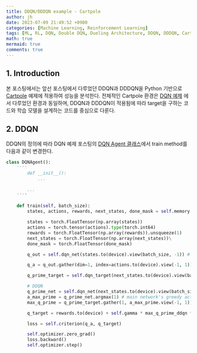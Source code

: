 ```yaml
---
title: DDQN/DDDQN example - Cartpole
author: jh
date: 2023-07-09 21:49:52 +0900
categories: [Machine Learning, Reinforcement Learning]
tags: [ML, RL, DQN, Double DQN, Dueling Architecture, DDQN, DDDQN, Cartpole, Pytorch, Python]
math: true
mermaid: true
comments: true
---
```


## 1. Introduction

본 포스팅에서는 앞선 포스팅에서 다루었던 DDQN과 DDDQN을 Python 기반으로 [Cartpole](https://gymnasium.farama.org/environments/classic_control/cart_pole/) 예제에 적용하여 성능을 분석한다. 
전체적인 Cartpole 환경은 [DQN 예제](https://friendlyvillain.github.io/posts/dqn-example/) 에서 다루었던 환경과 동일하며, DDQN과 DDDQN이 적용됨에 따라 target을 구하는 코드와 학습 모델을 설계하는 코드를 중심으로 다룬다. 

## 2. DDQN 

DDQN의 정의에 따라 DQN 예제 포스팅의 [DQN Agent 클래스](https://friendlyvillain.github.io/posts/dqn-example/#3-3-dqn-agent)에서 train method를 다음과 같이 변경한다. 

```python
class DQNAgent():
    ''''
        def __init__():
            ...
        
        ...
    ''''
    
    def train(self, batch_size):
        states, actions, rewards, next_states, done_mask = self.memory.sample(batch_size)

        states = torch.FloatTensor(np.array(states))
        actions = torch.tensor(actions).type(torch.int64)
        rewards = torch.FloatTensor(np.array(rewards)).unsqueeze(1)
        next_states = torch.FloatTensor(np.array(next_states))\
        done_mask = torch.FloatTensor(done_mask)

        q_out = self.dqn_net(states.to(device).view(batch_size, -1)) # batch_size by num_actions

        q_a = q_out.gather(dim=1, index=actions.to(device).view(-1, 1)) # batch_size by 1 (q-values for selected actions)

        q_prime_target = self.dqn_target(next_states.to(device).view(batch_size, -1)) # batch_size by num_actions

        # DDQN
        q_prime_net = self.dqn_net(next_states.to(device).view(batch_size, -1)) # main network's q-value (s_prime) 
        a_max_prime = q_prime_net.argmax(1) # main network's greedy action
        max_q_prime = q_prime_target.gather(1, a_max_prime.view(-1, 1)) # target network's q-value applying main network's action

        q_target = rewards.to(device) + self.gamma * max_q_prime_ddqn * (1 - done_mask).to(device).view(-1, 1) # DDQN

        loss = self.criterion(q_a, q_target)

        self.optimizer.zero_grad()
        loss.backward()
        self.optimizer.step()
```